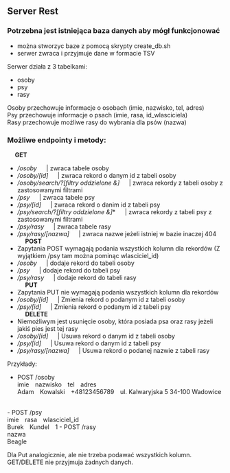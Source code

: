 ## Server Rest

### Potrzebna jest istniejąca baza danych aby mógł funkcjonować
- można stworzyc baze z pomocą skrypty create_db.sh
- serwer zwraca i przyjmuje dane w formacie TSV

Serwer działa z 3 tabelkami:
- osoby
- psy
- rasy

Osoby przechowuje informacje o osobach (imie, nazwisko, tel, adres)<br>
Psy przechowuje informacje o psach (imie, rasa, id_wlasciciela)<br>
Rasy przechowuje możliwe rasy do wybrania dla psów (nazwa)<br>

### Możliwe endpointy i metody:
&emsp; **GET**
- */osoby* &emsp; | zwraca tabele osoby
- */osoby/[id]* &emsp; | zwraca rekord o danym id z tabeli osoby
- */osoby/search/?[filtry oddzielone &]* &emsp; | zwraca rekordy z tabeli osoby z zastosowanymi filtrami
- */psy* &emsp; | zwraca tabele psy
- */psy/[id]* &emsp; | zwraca rekord o danim id z tabeli psy
- */psy/search/?[filtry oddzielone &]** &emsp; | zwraca rekordy z tabeli psy z zastosowanymi filtrami
- */psy/rasy* &emsp; | zwraca tabele rasy
- */psy/rasy/[nazwa]* &emsp; | zwraca nazwe jeżeli istniej w bazie inaczej 404
<br>&emsp; **POST**
- Zapytania POST wymagają podania wszystkich kolumn dla rekordów (Z wyjątkiem /psy tam można pominąc wlasciciel_id)
- */osoby* &emsp; | dodaje rekord do tabeli osoby
- */psy* &emsp; | dodaje rekord do tabeli psy
- */psy/rasy* &emsp; | dodaje rekord do tabeli rasy
<br>&emsp; **PUT**
- Zapytania PUT nie wymagają podania wszystkich kolumn dla rekordów
- */osoby/[id]* &emsp; | Zmienia rekord o podanym id z tabeli osoby
- */psy/[id]* &emsp; | Zmienia rekord o podanym id z tabeli psy
<br>&emsp; **DELETE**
- Niemożliwym jest usunięcie osoby, która posiada psa oraz rasy jeżeli jakiś pies jest tej rasy
- */osoby/[id]* &emsp; | Usuwa rekord o danym id z tabeli osoby
- */psy/[id]* &emsp; | Usuwa rekord o danym id z tabeli psy
- */psy/rasy/[nazwa]* &emsp; | Usuwa rekord o podanej nazwie z tabeli rasy

Przykłady:<br>
- POST /osoby<br>
imie&emsp;nazwisko&emsp;tel&emsp;adres<br>
Adam&emsp;Kowalski&emsp;+48123456789&emsp;ul. Kalwaryjska 5 34-100 Wadowice
<br>
- POST /psy<br>
imie&emsp;rasa&emsp;wlasciciel_id<br>
Burek&emsp;Kundel&emsp;1
- POST /rasy<br>
nazwa<br>
Beagle

Dla Put analogicznie, ale nie trzeba podawać wszystkich kolumn.<br>
GET/DELETE nie przyjmuja żadnych danych.

